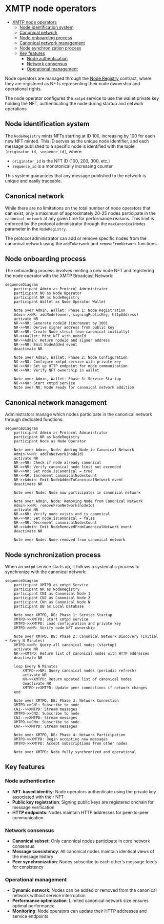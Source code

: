# XMTP node operators

- [XMTP node operators](#xmtp-node-operators)
  - [Node identification system](#node-identification-system)
  - [Canonical network](#canonical-network)
  - [Node onboarding process](#node-onboarding-process)
  - [Canonical network management](#canonical-network-management)
  - [Node synchronization process](#node-synchronization-process)
  - [Key features](#key-features)
    - [Node authentication](#node-authentication)
    - [Network consensus](#network-consensus)
    - [Operational management](#operational-management)

Node operators are managed through the [Node Registry](../src/settlement-chain/NodeRegistry.sol) contract, where they are registered as NFTs representing their node ownership and operational rights.

The node operator configures the `xmtpd` service to use the wallet private key holding the NFT, authenticating the node during startup and network operations.

## Node identification system

The `NodeRegistry` mints NFTs starting at ID 100, increasing by 100 for each new NFT minted. This ID serves as the unique node identifier, and each message published to a specific node is identified with the tuple `[originator_id, sequence_id]`, where:

- `originator_id` is the NFT ID (100, 200, 300, etc.)
- `sequence_id` is a monotonically increasing counter

This system guarantees that any message published to the network is unique and easily traceable.

## Canonical network

While there are no limitations on the total number of node operators that can exist, only a maximum of approximately 20-25 nodes participate in the `canonical network` at any given time for performance reasons. This limit is enforced by the protocol administrator through the `maxCanonicalNodes` parameter in the `NodeRegistry`.

The protocol administrator can add or remove specific nodes from the canonical network using the `addToNetwork` and `removeFromNetwork` functions.

## Node onboarding process

The onboarding process involves minting a new node NFT and registering the node operator with the XMTP Broadcast Network:

```mermaid
sequenceDiagram
    participant Admin as Protocol Administrator
    participant NO as Node Operator
    participant NR as NodeRegistry
    participant Wallet as Node Operator Wallet

    Note over Admin, Wallet: Phase 1: Node Registration
    Admin->>NR: addNode(owner, signingPublicKey, httpAddress)
    activate NR
    NR->>NR: Generate nodeId (increment by 100)
    NR->>NR: Derive signer address from public key
    NR->>NR: Create Node struct (non-canonical initially)
    NR->>Wallet: Mint NFT with nodeId
    NR->>Admin: Return nodeId and signer address
    NR->>NR: Emit NodeAdded event
    deactivate NR

    Note over Admin, Wallet: Phase 2: Node Configuration
    NO->>NO: Configure xmtpd service with private key
    NO->>NO: Set up HTTP endpoint for node communication
    NO->>NR: Verify NFT ownership in wallet

    Note over Admin, Wallet: Phase 3: Service Startup
    NO->>NO: Start xmtpd service
    Note over NO: Node ready for canonical network addition
```

## Canonical network management

Administrators manage which nodes participate in the canonical network through dedicated functions:

```mermaid
sequenceDiagram
    participant Admin as Protocol Administrator
    participant NR as NodeRegistry
    participant Node as Node Operator

    Note over Admin, Node: Adding Node to Canonical Network
    Admin->>NR: addToNetwork(nodeId)
    activate NR
    NR->>NR: Check if node already canonical
    NR->>NR: Verify canonical node limit not exceeded
    NR->>NR: Set node.isCanonical = true
    NR->>NR: Increment canonicalNodesCount
    NR->>Admin: Emit NodeAddedToCanonicalNetwork event
    deactivate NR

    Note over Node: Node now participates in canonical network

    Note over Admin, Node: Removing Node from Canonical Network
    Admin->>NR: removeFromNetwork(nodeId)
    activate NR
    NR->>NR: Verify node exists and is canonical
    NR->>NR: Set node.isCanonical = false
    NR->>NR: Decrement canonicalNodesCount
    NR->>Admin: Emit NodeRemovedFromCanonicalNetwork event
    deactivate NR

    Note over Node: Node removed from canonical network
```

## Node synchronization process

When an `xmtpd` service starts up, it follows a systematic process to synchronize with the canonical network:

```mermaid
sequenceDiagram
    participant XMTPD as xmtpd Service
    participant NR as NodeRegistry
    participant CN1 as Canonical Node 1
    participant CN2 as Canonical Node 2
    participant CNn as Canonical Node N
    participant DB as Local Database

    Note over XMTPD, DB: Phase 1: Service Startup
    XMTPD->>XMTPD: Start xmtpd service
    XMTPD->>XMTPD: Load configuration and private key
    XMTPD->>NR: Verify node NFT ownership

    Note over XMTPD, DB: Phase 2: Canonical Network Discovery (Initial + Every N Minutes)
    XMTPD->>NR: Query all canonical nodes (startup)
    activate NR
    NR->>XMTPD: Return list of canonical nodes with HTTP addresses
    deactivate NR

    loop Every N Minutes
        XMTPD->>NR: Query canonical nodes (periodic refresh)
        activate NR
        NR->>XMTPD: Return updated list of canonical nodes
        deactivate NR
        XMTPD->>XMTPD: Update peer connections if network changes
    end

    Note over XMTPD, DB: Phase 3: Network Connection
    XMTPD->>CN1: Subscribe to node
    CN1-->>XMTPD: Stream messages
    XMTPD->>CN2: Subscribe to node
    CN2-->>XMTPD: Stream messages
    XMTPD->>CNn: Subscribe to node
    CNn-->>XMTPD: Stream messages

    Note over XMTPD, DB: Phase 4: Network Participation
    XMTPD->>XMTPD: Begin accepting new messages
    XMTPD->>XMTPD: Accept subscriptions from other nodes

    Note over XMTPD: Node fully synchronized and operational
```

## Key features

### Node authentication

- **NFT-based identity**: Node operators authenticate using the private key associated with their NFT
- **Public key registration**: Signing public keys are registered onchain for message verification
- **HTTP endpoints**: Nodes maintain HTTP addresses for peer-to-peer communication

### Network consensus

- **Canonical subset**: Only canonical nodes participate in core network consensus
- **Message consistency**: All canonical nodes maintain identical views of the message history
- **Peer synchronization**: Nodes subscribe to each other's message feeds for consistency

### Operational management

- **Dynamic network**: Nodes can be added or removed from the canonical network without service interruption
- **Performance optimization**: Limited canonical network size ensures optimal performance
- **Monitoring**: Node operators can update their HTTP addresses and service endpoints
